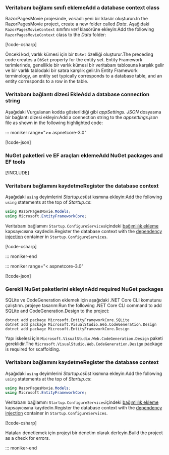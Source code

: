 <a name="dc"></a>

### <a name="add-a-database-context-class"></a><span data-ttu-id="f67dd-101">Veritabanı bağlamı sınıfı ekleme</span><span class="sxs-lookup"><span data-stu-id="f67dd-101">Add a database context class</span></span>

<span data-ttu-id="f67dd-102">RazorPagesMovie projesinde, *veri*adlı yeni bir klasör oluşturun.</span><span class="sxs-lookup"><span data-stu-id="f67dd-102">In the RazorPagesMovie project, create a new folder called *Data*.</span></span> <span data-ttu-id="f67dd-103">Aşağıdaki `RazorPagesMovieContext` sınıfını *veri* klasörüne ekleyin:</span><span class="sxs-lookup"><span data-stu-id="f67dd-103">Add the following `RazorPagesMovieContext` class to the *Data* folder:</span></span>

[!code-csharp[](~/tutorials/razor-pages/razor-pages-start/sample/RazorPagesMovie22/Data/RazorPagesMovieContext.cs)]

<span data-ttu-id="f67dd-104">Önceki kod, varlık kümesi için bir `DbSet` özelliği oluşturur.</span><span class="sxs-lookup"><span data-stu-id="f67dd-104">The preceding code creates a `DbSet` property for the entity set.</span></span> <span data-ttu-id="f67dd-105">Entity Framework terimlerinde, genellikle bir varlık kümesi bir veritabanı tablosuna karşılık gelir ve bir varlık tablodaki bir satıra karşılık gelir.</span><span class="sxs-lookup"><span data-stu-id="f67dd-105">In Entity Framework terminology, an entity set typically corresponds to a database table, and an entity corresponds to a row in the table.</span></span>

<a name="cs"></a>

### <a name="add-a-database-connection-string"></a><span data-ttu-id="f67dd-106">Veritabanı bağlantı dizesi Ekle</span><span class="sxs-lookup"><span data-stu-id="f67dd-106">Add a database connection string</span></span>

<span data-ttu-id="f67dd-107">Aşağıdaki Vurgulanan kodda gösterildiği gibi *appSettings. JSON* dosyasına bir bağlantı dizesi ekleyin:</span><span class="sxs-lookup"><span data-stu-id="f67dd-107">Add a connection string to the *appsettings.json* file as shown in the following highlighted code:</span></span>

::: moniker range=">= aspnetcore-3.0"

[!code-json[](~/tutorials/razor-pages/razor-pages-start/sample/RazorPagesMovie30/appsettings_SQLite.json?highlight=10-12)]

### <a name="add-nuget-packages-and-ef-tools"></a><span data-ttu-id="f67dd-108">NuGet paketleri ve EF araçları ekleme</span><span class="sxs-lookup"><span data-stu-id="f67dd-108">Add NuGet packages and EF tools</span></span>

[!INCLUDE[](~/includes/add-EF-NuGet-SQLite-CLI.md)]

<a name="reg"></a>

### <a name="register-the-database-context"></a><span data-ttu-id="f67dd-109">Veritabanı bağlamını kaydetme</span><span class="sxs-lookup"><span data-stu-id="f67dd-109">Register the database context</span></span>

<span data-ttu-id="f67dd-110">Aşağıdaki `using` deyimlerini *Startup.cs*üst kısmına ekleyin:</span><span class="sxs-lookup"><span data-stu-id="f67dd-110">Add the following `using` statements at the top of *Startup.cs*:</span></span>

```csharp
using RazorPagesMovie.Models;
using Microsoft.EntityFrameworkCore;
```

<span data-ttu-id="f67dd-111">Veritabanı bağlamını `Startup.ConfigureServices`içindeki [bağımlılık ekleme](xref:fundamentals/dependency-injection) kapsayıcısına kaydedin.</span><span class="sxs-lookup"><span data-stu-id="f67dd-111">Register the database context with the [dependency injection](xref:fundamentals/dependency-injection) container in `Startup.ConfigureServices`.</span></span>

[!code-csharp[](~/tutorials/razor-pages/razor-pages-start/sample/RazorPagesMovie30/Startup.cs?name=snippet_UseSqlite&highlight=11-12)]

::: moniker-end

::: moniker range="< aspnetcore-3.0"

[!code-json[](~/tutorials/razor-pages/razor-pages-start/sample/RazorPagesMovie/appsettings_SQLite.json?highlight=8-9)]

### <a name="add-required-nuget-packages"></a><span data-ttu-id="f67dd-112">Gerekli NuGet paketlerini ekleyin</span><span class="sxs-lookup"><span data-stu-id="f67dd-112">Add required NuGet packages</span></span>

<span data-ttu-id="f67dd-113">SQLite ve CodeGeneration eklemek için aşağıdaki .NET Core CLI komutunu çalıştırın. projeye tasarım:</span><span class="sxs-lookup"><span data-stu-id="f67dd-113">Run the following .NET Core CLI command to add SQLite and CodeGeneration.Design to the project:</span></span>

```dotnetcli
dotnet add package Microsoft.EntityFrameworkCore.SQLite
dotnet add package Microsoft.VisualStudio.Web.CodeGeneration.Design
dotnet add package Microsoft.EntityFrameworkCore.Design
```

<span data-ttu-id="f67dd-114">Yapı iskelesi için `Microsoft.VisualStudio.Web.CodeGeneration.Design` paketi gereklidir.</span><span class="sxs-lookup"><span data-stu-id="f67dd-114">The `Microsoft.VisualStudio.Web.CodeGeneration.Design` package is required for scaffolding.</span></span>

<a name="reg"></a>

### <a name="register-the-database-context"></a><span data-ttu-id="f67dd-115">Veritabanı bağlamını kaydetme</span><span class="sxs-lookup"><span data-stu-id="f67dd-115">Register the database context</span></span>

<span data-ttu-id="f67dd-116">Aşağıdaki `using` deyimlerini *Startup.cs*üst kısmına ekleyin:</span><span class="sxs-lookup"><span data-stu-id="f67dd-116">Add the following `using` statements at the top of *Startup.cs*:</span></span>

```csharp
using RazorPagesMovie.Models;
using Microsoft.EntityFrameworkCore;
```

<span data-ttu-id="f67dd-117">Veritabanı bağlamını `Startup.ConfigureServices`içindeki [bağımlılık ekleme](xref:fundamentals/dependency-injection) kapsayıcısına kaydedin.</span><span class="sxs-lookup"><span data-stu-id="f67dd-117">Register the database context with the [dependency injection](xref:fundamentals/dependency-injection) container in `Startup.ConfigureServices`.</span></span>

[!code-csharp[](~/tutorials/razor-pages/razor-pages-start/sample/RazorPagesMovie22/Startup.cs?name=snippet_UseSqlite&highlight=11-12)]

<span data-ttu-id="f67dd-118">Hataları denetlemek için projeyi bir denetim olarak derleyin.</span><span class="sxs-lookup"><span data-stu-id="f67dd-118">Build the project as a check for errors.</span></span>

::: moniker-end
